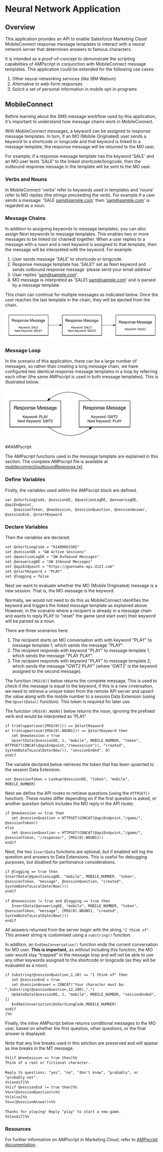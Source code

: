 # Neural Network Application

## Overview

This application provides an API to enable Salesforce Marketing Cloud MobileConnect response message templates to interact with a neural network server that determines answers to famous characters.

It is intended as a proof-of-concept to demonstrate the scripting capabilities of AMPscript in conjunction with MobileConnect message templates. This application could be extended for the following use cases:

1. Other neural networking services (like IBM Watson)
2. Alternative to web-form responses
3. Solicit a set of personal information in mobile opt-in programs

## MobileConnect

Before learning about the SMS message workflow used by this application, it's important to understand how message chains work in MobileConnect.

With MobileConnect messages, a keyword can be assigned to response message templates. In turn, if an MO (Mobile Originated) user sends a keyword to a shortcode or longcode and that keyword is linked to a message template, the response message will be returned to the MO user.

For example, if a response message template has the keyword 'SALE' and an MO user texts 'SALE' to the linked shortcode/longcode, then the outbound response message in the template will be sent to the MO user.

### Verbs and Nouns

In MobileConnect 'verbs' refer to keywords used in templates and 'nouns' refer to MO replies (the strings preceeding the verb). For example if a user sends a message: 'SALE sam@sample.com' then 'sam@sample.com' is regarded as a noun.

### Message Chains

In addition to assigning keywords to message templates, you can also assign Next keywords to message templates. Thie enables two or more messages to be linked (or chained) together. When a user replies to a message with a noun and a next keyword is assigned to that template, then the message will be interpreted with the keyword. For example:

1. User sends message 'SALE' to shortcode or longcode.
2. Response message template has 'SALE1' set as Next keyword and sends outbound response message 'please send your email address'
3. User replies 'sam@sample.com'.
4. MO message is interpreted as 'SALE1 sam@sample.com' and is parsed by a message template.

This chain can continue for mulitple messages as indicated below. Once the user reaches the last template in the chain, they will be ejected from the chain.

![MobileConnect Message Chain](mobileconnect/img/message-chain.png)

### Message Loop

In the scenario of this application, there can be a large number of messages, so rather than creating a long message chain, we have configured two identical response message templates in a loop by referring each other (the same AMPscript is used in both message templates). This is illustrated below.

![MobileConnect Message Loop](mobileconnect/img/message-loop.png)

##AMPscript

The AMPscript functions used in the message template are explained in this section. The complete AMPscript file is available at [mobileconnect/outboundResponse.txt](mobileconnect/outboundResponse.txt).

### Define Variables

Firstly, the variables used within the AMPscript block are defined. 

	var @shortLongCode, @sessionDE, @questionLogDE, @answerLogDE, @apiEndpoint,
	    @sessionToken, @newSession, @sessionQuestion, @sessionAnswer, @sessionEnd, @startKeyword

### Declare Variables

Then the variables are declared.

	set @shortLongCode = "61409063302"
	set @sessionDE = "GW Active Sessions"
	set @questionLogDE = "GW Outbound Messages"
	set @answerLogDE = "GW Inbound Messages"
	set @apiEndpoint = "https://guesswho-api.d121.com"
	set @startKeyword = "PLAY"
	set @logging = false

Next we want to evaluate whether the MO (Mobile Originated) message is a new session. That is, the MO message is the keyword.

Normally, we would not need to do this as MobileConnect identifies the keyword and triggers the linked message template as explained above. However, in the scenario where a recipient is already in a message chain and wants to reply PLAY to "reset" the game (and start over) their keyword will be parsed as a noun.

There are three scenarios here:

1. The recipient starts an MO conversation with with keyword "PLAY" to message template 1, which sends the message "PLAY".
2. The recipient responds with keyword "PLAY" to message template 1, which sends the message "PLAY PLAY".
3. The recipient responds with keyword "PLAY" to message template 2, which sends the message "GWT2 PLAY" (where 'GWT2' is the keyword assigned to the second message).

The function `[MSG(0)]` below returns the complete message. This is used to check if the message is equal to the keyword, if this is a new cnversation, we need to retrieve a unique token from the remote API server and upsert the value along with the mobile number to a session Data Extension (using the `UpsertData()` function). This token is required for later use.

The function `[MSG(0).NOUNS]` below returns the noun, ignoring the prefixed verb and would be interpreted as 'PLAY'.

	if trim(uppercase([MSG(0)])) == @startKeyword
	or trim(uppercase([MSG(0).NOUNS])) == @startKeyword then
	   set @newSession = true 
	   UpsertData(@sessionDE, 1, "mobile", MOBILE_NUMBER, "token", HTTPGET(CONCAT(@apiEndpoint,"/newsession")), "created", SystemDateToLocalDate(Now()), "sessionEnded", 0)
	endif

The variable declared below retrieves the token that has been upserted to the session Data Extension.

	set @sessionToken = Lookup(@sessionDE, "token", "mobile", MOBILE_NUMBER)

Next we define the API routes to retrieve questions (using the `HTTPGET()` function). These routes differ depending on if the first question is asked, or another question (which includes the MO reply in the API route). 

	if @newSession == true then
	   set @sessionQuestion = HTTPGET(CONCAT(@apiEndpoint,"/game/", @sessionToken))
	else
	   set @sessionQuestion = HTTPGET(CONCAT(@apiEndpoint,"/game/", @sessionToken, "/response/", [MSG(0).NOUNS]))
	endif

Next, the two `InsertData` functions are optional, but if enabled will log the question and answers to Data Extensions. This is useful for debugging purposes, but disabled for perfomance considerations.

	if @logging == true then
	InsertData(@questionLogDE, "mobile", MOBILE_NUMBER, "token", @sessionToken, "message", @sessionQuestion, "created", SystemDateToLocalDate(Now()))
	endif

	if @newsession != true and @logging == true then
	   InsertData(@answerLogDE, "mobile", MOBILE_NUMBER, "token", @sessionToken, "message", [MSG(0).NOUNS], "created", SystemDateToLocalDate(Now()))
	endif

All answers returned from the server begin with the string `"I think of"`. This answer string is customised using a `substring()` function.

In addition, an `EndSmsConversation()` function ends the current conversation for MO user. **This is important,** as without including this function, the MO user would stay "trapped" in the message loop and will not be able to use any other keywords assigned to the shortcode or longcode (as they will be evaluated as a noun).

	if Substring(@sessionQuestion,1,10) == "I think of" then
	   set @sessionEnd = true
	   set @sessionAnswer = CONCAT("Your character must be: ",Substring(@sessionQuestion,12,100),".")
	   UpdateData(@sessionDE, 1, "mobile", MOBILE_NUMBER, "sessionEnded", 1)
	   EndSmsConversation(@shortLongCode,MOBILE_NUMBER)
	endif
	]%%

Finally, the inline AMPscript below returns conditional messages to the MO user, based on whether the first question, other questions, or the final answer is displayed.

Note that any line breaks used in this setction are preserved and will appear as line breaks in the MT message.

	%%[if @newSession == true then]%%
	Think of a real or fictional character.

	Reply to questions: "yes", "no", "don't know", "probably", or "probably not".
	%%[endif]%%
	%%[if @sessionEnd != true then]%%
	%%=v(@sessionQuestion)=%%
	%%[else]%%
	%%=v(@sessionAnswer)=%%

	Thanks for playing! Reply "play" to start a new game.
	%%[endif]%%

### Resources

For further information on AMPscript in Marketing Cloud, refer to [AMPscript documentation](http://help.exacttarget.com/en/documentation/exacttarget/content/ampscript/).

